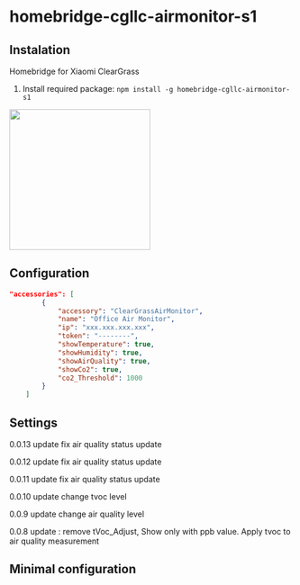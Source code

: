 # homebridge-cgllc-airmonitor-s1


## Instalation

Homebridge for Xiaomi ClearGrass


1. Install required package: `npm install -g homebridge-cgllc-airmonitor-s1`

<img src="https://ae01.alicdn.com/kf/HTB1XVLxavfsK1RjSszgq6yXzpXaZ/xiaomi-mijia-3-1-ips.jpg_q50.jpg" width="250" height="250">

## Configuration
```json
"accessories": [
        {
            "accessory": "ClearGrassAirMonitor",
            "name": "Office Air Monitor",
            "ip": "xxx.xxx.xxx.xxx",
            "token": "--------",
            "showTemperature": true,
            "showHumidity": true,
            "showAirQuality": true,
            "showCo2": true,
            "co2_Threshold": 1000          
        }
    ]
```

## Settings
0.0.13 update
 fix air quality status update
 
0.0.12 update
 fix air quality status update
 
0.0.11 update
 fix air quality status update
 
0.0.10 update
  change tvoc level

0.0.9 update
  change air quality level

0.0.8 update
 : remove tVoc_Adjust,  Show only with ppb value.
  Apply tvoc to air quality measurement


## Minimal configuration


